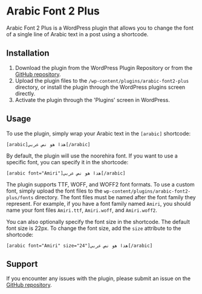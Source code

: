 Arabic Font 2 Plus
==================

Arabic Font 2 Plus is a WordPress plugin that allows you to change the font of a single line of Arabic text in a post using a shortcode.

Installation
------------

1.  Download the plugin from the WordPress Plugin Repository or from the [GitHub repository](https://github.com/almahmudar/arabic-font2-plus).
2.  Upload the plugin files to the `/wp-content/plugins/arabic-font2-plus` directory, or install the plugin through the WordPress plugins screen directly.
3.  Activate the plugin through the 'Plugins' screen in WordPress.

Usage
-----

To use the plugin, simply wrap your Arabic text in the `[arabic]` shortcode:

`[arabic]هذا هو نص عربي[/arabic]` 

By default, the plugin will use the noorehira font. If you want to use a specific font, you can specify it in the shortcode:

`[arabic font="Amiri"]هذا هو نص عربي[/arabic]` 

The plugin supports TTF, WOFF, and WOFF2 font formats. To use a custom font, simply upload the font files to the `wp-content/plugins/arabic-font2-plus/fonts` directory. The font files must be named after the font family they represent. For example, if you have a font family named `Amiri`, you should name your font files `Amiri.ttf`, `Amiri.woff`, and `Amiri.woff2`.

You can also optionally specify the font size in the shortcode. The default font size is 22px. To change the font size, add the `size` attribute to the shortcode:

`[arabic font="Amiri" size="24"]هذا هو نص عربي[/arabic]` 

Support
-------

If you encounter any issues with the plugin, please submit an issue on the [GitHub repository](https://github.com/almahmudbd/arabic-font2-plus/issues).

